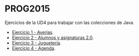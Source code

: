 # PROG2015

Ejercicios de la UD4 para trabajar con las colecciones de Java. 

- [Ejercicio 1 - Averías](./01_averias/).
- [Ejercicio 2 - Alumnos y asignaturas 2.0](./02_alumno_asignatura/).
- [Ejercicio 3 - Juguetería](./03_jugueteria/).
- [Ejercicio 4 - Agenda](./04_agenda/).
